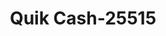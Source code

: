 ---
f_zip-code: 65101
f_state-code: MO
title: Quik Cash-25515
f_phone: 573-634-4616
f_city-only: Jefferson City
f_address: 915 Eastland Dr Ste A Jefferson City
f_location-unique-id: '25515'
slug: quik-cash-25515
updated-on: '2024-05-30T13:46:58.046Z'
created-on: '2024-05-30T13:36:59.803Z'
published-on: '2024-05-30T13:54:32.469Z'
f_city-state: cms/city/jefferson-city-mo.md
f_company: cms/company/quik-cash.md
f_state: cms/state/missouri.md
layout: '[payday-loan].html'
tags: payday-loan
---